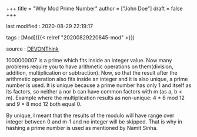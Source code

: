 +++
title = "Why Mod Prime Number"
author = ["John Doe"]
draft = false
+++

last modified
: 2020-08-29 22:19:17


tags
: [Mod]({{< relref "20200829220845-mod" >}})

source
: [DEVONThink](x-devonthink-item://824B5705-3239-43B4-B3B5-AFB23C88FE32)

1000000007 is a prime which fits inside an integer value. Now many problems require you to have arithmetic operations on them(division, addition, multiplication or subtraction). Now, so that the result after the arithmetic operation also fits inside an integer and it is also unique, a prime number is used. It is unique because a prime number has only 1 and itself as its factors, so neither a nor b can have common factors with m (as a, b < m). Example where the multiplication results as non-unique: 4 \* 6 mod 12 and 9 \* 8 mod 12 both equal 0.

By unique, I meant that the results of the modulo will have range over integer between 0 and m-1 and no integer will be skipped. That is why in hashing a prime number is used as mentioned by Namit Sinha.
